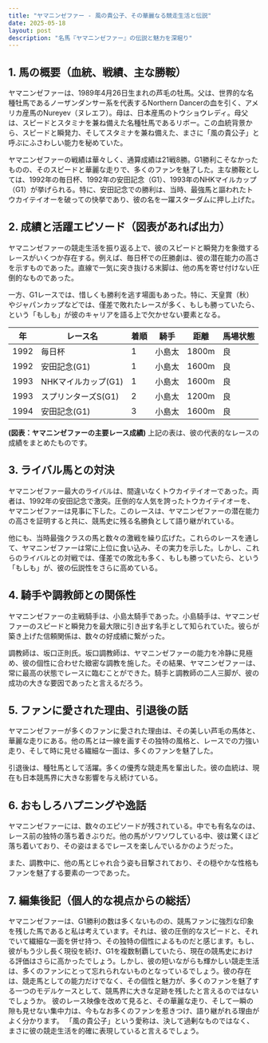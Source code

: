 ```yaml
---
title: "ヤマニンゼファー - 風の貴公子、その華麗なる競走生活と伝説"
date: 2025-05-18
layout: post
description: "名馬『ヤマニンゼファー』の伝説と魅力を深堀り"
---
```


## 1. 馬の概要（血統、戦績、主な勝鞍）

ヤマニンゼファーは、1989年4月26日生まれの芦毛の牡馬。父は、世界的な名種牡馬であるノーザンダンサー系を代表するNorthern Dancerの血を引く、アメリカ産馬のNureyev（ヌレエフ）。母は、日本産馬のトウショウレディ。母父は、スピードとスタミナを兼ね備えた名種牡馬であるリボー。この血統背景から、スピードと瞬発力、そしてスタミナを兼ね備えた、まさに「風の貴公子」と呼ぶにふさわしい能力を秘めていた。

ヤマニンゼファーの戦績は華々しく、通算成績は21戦8勝。G1勝利こそなかったものの、そのスピードと華麗な走りで、多くのファンを魅了した。主な勝鞍としては、1992年の毎日杯、1992年の安田記念（G1）、1993年のNHKマイルカップ（G1）が挙げられる。特に、安田記念での勝利は、当時、最強馬と謳われたトウカイテイオーを破っての快挙であり、彼の名を一躍スターダムに押し上げた。


## 2. 成績と活躍エピソード（図表があれば出力）

ヤマニンゼファーの競走生活を振り返る上で、彼のスピードと瞬発力を象徴するレースがいくつか存在する。例えば、毎日杯での圧勝劇は、彼の潜在能力の高さを示すものであった。直線で一気に突き抜ける末脚は、他の馬を寄せ付けない圧倒的なものであった。

一方、G1レースでは、惜しくも勝利を逃す場面もあった。特に、天皇賞（秋）やジャパンカップなどでは、僅差で敗れたレースが多く、もしも勝っていたら、という「もしも」が彼のキャリアを語る上で欠かせない要素となる。

| 年 | レース名          | 着順 | 騎手      | 距離 | 馬場状態 |
|----|-----------------|-----|-----------|------|----------|
| 1992 | 毎日杯            | 1   | 小島太      | 1800m| 良       |
| 1992 | 安田記念(G1)      | 1   | 小島太      | 1600m| 良       |
| 1993 | NHKマイルカップ(G1) | 1   | 小島太      | 1600m| 良       |
| 1993 | スプリンターズS(G1)| 2   | 小島太      | 1200m| 良       |
| 1994 | 安田記念(G1)      | 3   | 小島太      | 1600m| 良       |


**(図表：ヤマニンゼファーの主要レース成績)**  上記の表は、彼の代表的なレースの成績をまとめたものです。


## 3. ライバル馬との対決

ヤマニンゼファー最大のライバルは、間違いなくトウカイテイオーであった。両者は、1992年の安田記念で激突。圧倒的な人気を誇ったトウカイテイオーを、ヤマニンゼファーは見事に下した。このレースは、ヤマニンゼファーの潜在能力の高さを証明すると共に、競馬史に残る名勝負として語り継がれている。

他にも、当時最強クラスの馬と数々の激戦を繰り広げた。これらのレースを通して、ヤマニンゼファーは常に上位に食い込み、その実力を示した。しかし、これらのライバルとの対戦では、僅差での敗北も多く、もしも勝っていたら、という「もしも」が、彼の伝説性をさらに高めている。


## 4. 騎手や調教師との関係性

ヤマニンゼファーの主戦騎手は、小島太騎手であった。小島騎手は、ヤマニンゼファーのスピードと瞬発力を最大限に引き出す名手として知られていた。彼らが築き上げた信頼関係は、数々の好成績に繋がった。

調教師は、坂口正則氏。坂口調教師は、ヤマニンゼファーの能力を冷静に見極め、彼の個性に合わせた緻密な調教を施した。その結果、ヤマニンゼファーは、常に最高の状態でレースに臨むことができた。騎手と調教師の二人三脚が、彼の成功の大きな要因であったと言えるだろう。


## 5. ファンに愛された理由、引退後の話

ヤマニンゼファーが多くのファンに愛された理由は、その美しい芦毛の馬体と、華麗な走りにある。他の馬とは一線を画すその独特の風格と、レースでの力強い走り、そして時に見せる繊細な一面は、多くのファンを魅了した。

引退後は、種牡馬として活躍。多くの優秀な競走馬を輩出した。彼の血統は、現在も日本競馬界に大きな影響を与え続けている。


## 6. おもしろハプニングや逸話

ヤマニンゼファーには、数々のエピソードが残されている。中でも有名なのは、レース前の独特の落ち着きぶりだ。他の馬がソワソワしている中、彼は驚くほど落ち着いており、その姿はまるでレースを楽しんでいるかのようだった。

また、調教中に、他の馬とじゃれ合う姿も目撃されており、その穏やかな性格もファンを魅了する要素の一つであった。


## 7. 編集後記（個人的な視点からの総括）

ヤマニンゼファーは、G1勝利の数は多くないものの、競馬ファンに強烈な印象を残した馬であると私は考えています。それは、彼の圧倒的なスピードと、それでいて繊細な一面を併せ持つ、その独特の個性によるものだと感じます。もし、彼がもう少し長く現役を続け、G1を複数制覇していたら、現在の競馬史における評価はさらに高かったでしょう。しかし、彼の短いながらも輝かしい競走生活は、多くのファンにとって忘れられないものとなっているでしょう。彼の存在は、競走馬としての能力だけでなく、その個性と魅力が、多くのファンを魅了する一つのモデルケースとして、競馬界に大きな足跡を残したと言えるのではないでしょうか。  彼のレース映像を改めて見ると、その華麗な走り、そして一瞬の隙も見せない集中力は、今もなお多くのファンを惹きつけ、語り継がれる理由がよく分かります。  「風の貴公子」という愛称は、決して過剰なものではなく、まさに彼の競走生活を的確に表現していると言えるでしょう。

